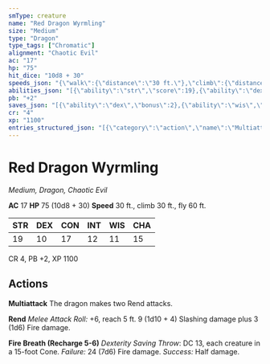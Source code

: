```yaml
---
smType: creature
name: "Red Dragon Wyrmling"
size: "Medium"
type: "Dragon"
type_tags: ["Chromatic"]
alignment: "Chaotic Evil"
ac: "17"
hp: "75"
hit_dice: "10d8 + 30"
speeds_json: "{\"walk\":{\"distance\":\"30 ft.\"},\"climb\":{\"distance\":\"30 ft.\"},\"fly\":{\"distance\":\"60 ft.\"}}"
abilities_json: "[{\"ability\":\"str\",\"score\":19},{\"ability\":\"dex\",\"score\":10},{\"ability\":\"con\",\"score\":17},{\"ability\":\"int\",\"score\":12},{\"ability\":\"wis\",\"score\":11},{\"ability\":\"cha\",\"score\":15}]"
pb: "+2"
saves_json: "[{\"ability\":\"dex\",\"bonus\":2},{\"ability\":\"wis\",\"bonus\":2}]"
cr: "4"
xp: "1100"
entries_structured_json: "[{\"category\":\"action\",\"name\":\"Multiattack\",\"text\":\"The dragon makes two Rend attacks.\"},{\"category\":\"action\",\"name\":\"Rend\",\"text\":\"*Melee Attack Roll:* +6, reach 5 ft. 9 (1d10 + 4) Slashing damage plus 3 (1d6) Fire damage.\"},{\"category\":\"action\",\"name\":\"Fire Breath (Recharge 5-6)\",\"text\":\"*Dexterity Saving Throw*: DC 13, each creature in a 15-foot Cone. *Failure:*  24 (7d6) Fire damage. *Success:*  Half damage.\"}]"
---
```


# Red Dragon Wyrmling
*Medium, Dragon, Chaotic Evil*

**AC** 17
**HP** 75 (10d8 + 30)
**Speed** 30 ft., climb 30 ft., fly 60 ft.

| STR | DEX | CON | INT | WIS | CHA |
| --- | --- | --- | --- | --- | --- |
| 19 | 10 | 17 | 12 | 11 | 15 |

CR 4, PB +2, XP 1100

## Actions

**Multiattack**
The dragon makes two Rend attacks.

**Rend**
*Melee Attack Roll:* +6, reach 5 ft. 9 (1d10 + 4) Slashing damage plus 3 (1d6) Fire damage.

**Fire Breath (Recharge 5-6)**
*Dexterity Saving Throw*: DC 13, each creature in a 15-foot Cone. *Failure:*  24 (7d6) Fire damage. *Success:*  Half damage.
